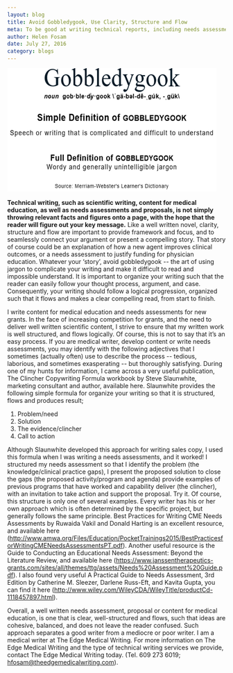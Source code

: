 ```yaml
---
layout: blog
title: Avoid Gobbledygook, Use Clarity, Structure and Flow
meta: To be good at writing technical reports, including needs assessments, grant proposals, and content for continuing medical education, you really have to put yourself in the mindset of a fine chef.
author: Helen Fosam
date: July 27, 2016
category: blogs
---
```

![blog-3-image](/assets/img/blog3-pic.png)

**Technical writing, such as scientific writing, content for medical education, as well as needs assessments and proposals, is not simply throwing relevant facts and figures onto a page, with the hope that the reader will figure out your key message.**  Like a well written novel, clarity, structure and flow are important to provide framework and focus, and to seamlessly connect your argument or present a compelling story. That story of course could be an explanation of how a new agent improves clinical outcomes, or a needs assessment to justify funding for physician education. Whatever your ‘story’, avoid gobbledygook -- the art of using jargon to complicate your writing and make it difficult to read and impossible understand. It is important to organize your writing such that the reader can easily follow your thought process, argument, and case. Consequently, your writing should follow a logical progression, organized such that it flows and makes a clear compelling read, from start to finish.

I write content for medical education and needs assessments for new grants. In the face of increasing competition for grants, and the need to deliver well written scientific content, I strive to ensure that my written work is well structured, and flows logically. Of course, this is not to say that it’s an easy process. If you are medical writer, develop content or write needs assessments, you may identify with the following adjectives that I sometimes (actually often) use to describe the process -- tedious, laborious, and sometimes exasperating -- but thoroughly satisfying. During one of my hunts for information, I came across a very useful publication, The Clincher Copywriting Formula workbook by Steve Slaunwhite, marketing consultant and author, available here. Slaunwhite provides the following simple formula for organize your writing so that it is structured, flows and produces result; 

1.	Problem/need
2.	Solution
3.	The evidence/clincher
4.	Call to action

Although Slaunwhite developed this approach for writing sales copy, I used this formula when I was writing a needs assessments, and it worked! I structured my needs assessment so that I identify the problem (the knowledge/clinical practice gaps), I present the proposed solution to close the gaps (the proposed activity/program and agenda) provide examples of previous programs that have worked and capability deliver (the clincher), with an invitation to take action and support the proposal. Try it. Of course, this structure is only one of several examples. Every writer has his or her own approach which is often determined by the specific project, but generally follows the same principle. Best Practices for Writing CME Needs Assessments by Ruwaida Vakil and Donald Harting is an excellent resource, and available here (http://www.amwa.org/Files/Education/PocketTrainings2015/BestPracticesforWritingCMENeedsAssessmentsPT.pdf). Another useful resource is the Guide to Conducting an Educational Needs Assessment: Beyond the Literature Review, and available here (https://www.janssentherapeutics-grants.com/sites/all/themes/ttg/assets/Needs%20Assessment%20Guide.pdf). I also found very useful A Practical Guide to Needs Assessment, 3rd Edition by Catherine M. Sleezer, Darlene Russ-Eft, and Kavita Gupta, you can find it here (http://www.wiley.com/WileyCDA/WileyTitle/productCd-1118457897.html).
 

Overall, a well written needs assessment, proposal or content for medical education, is one that is clear, well-structured and flows, such that ideas are cohesive, balanced, and does not leave the reader confused. Such approach separates a good writer from a mediocre or poor writer. I am a medical writer at The Edge Medical Writing. For more information on The Edge Medical Writing and the type of technical writing services we provide, contact The Edge Medical Writing today. (Tel. 609 273 6019; hfosam@theedgemedicalwriting.com).


 
